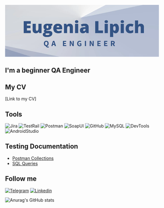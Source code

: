 ![Header](https://github.com/LipichEugenia/LipichEugenia/blob/main/assets/cover.png)
## I'm a beginner QA Engineer
## My CV
[Link to my CV]

## Tools
![Jira](https://img.shields.io/badge/Jira-090909?style=for-the-badge&logo=jira&logoColor=136be1)
![TestRail](https://img.shields.io/badge/TestRail-090909?style=for-the-badge&logo=&logoColor=71b556)
![Postman](https://img.shields.io/badge/Postman-090909?style=for-the-badge&logo=postman&logoColor=f76935)
![SoapUI](https://img.shields.io/badge/SoapUI-090909?style=for-the-badge&logo=postman&logoColor=fCDC00)
![GitHub](https://img.shields.io/badge/Github-090909?style=for-the-badge&logo=github&logoColor=8cc4d7)
![MySQL](https://img.shields.io/badge/MySQL-090909?style=for-the-badge&logo=mysql&logoColor=00618a)
![DevTools](https://img.shields.io/badge/DevTools-090909?style=for-the-badge&logo=googlechrome&logoColor=2674f2)
![AndroidStudio](https://img.shields.io/badge/AndroidStudio-090909?style=for-the-badge&logo=androidstudio&logoColor=3ad07d)

## Testing Documentation
- [Postman Collections](https://github.com/LipichEugenia/Postman-Collections.git)
- [SQL Queries](https://github.com/LipichEugenia/SQL-Queries.git)
## Follow me
[![Telegram](https://img.shields.io/badge/Telegram-090909?style=for-the-badge&logo=telegram&logoColor=31a5db)](https://t.me/eugenia_titari)
[![Linkedin](https://img.shields.io/badge/Linkedin-090909?style=for-the-badge&logo=linkedin&logoColor=0073b1)](https://www.linkedin.com/in/eugenia-lipich/)

![Anurag's GitHub stats](https://github-readme-stats.vercel.app/api?username=LipichEugenia&show_icons=true&theme=radical)